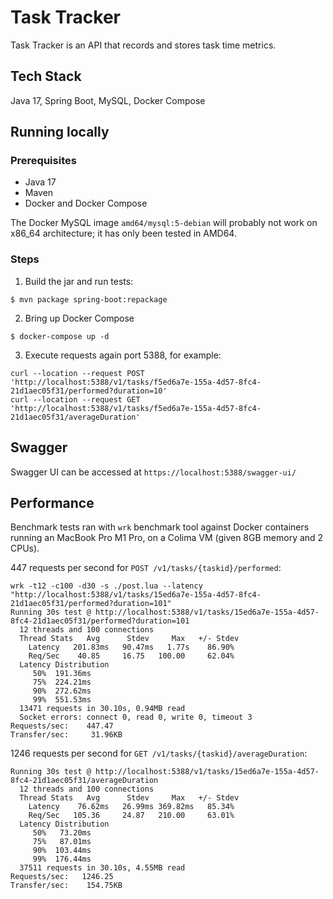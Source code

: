 # Task Tracker
Task Tracker is an API that records and stores task time metrics. 

## Tech Stack
Java 17, Spring Boot, MySQL, Docker Compose

## Running locally

### Prerequisites
- Java 17
- Maven
- Docker and Docker Compose

The Docker MySQL image `amd64/mysql:5-debian` will probably not work on x86_64 architecture; it has only been tested in AMD64.

### Steps
1. Build the jar and run tests:
```shell
$ mvn package spring-boot:repackage
```
2. Bring up Docker Compose
```shell
$ docker-compose up -d
```
3. Execute requests again port 5388, for example:
```shell
curl --location --request POST 'http://localhost:5388/v1/tasks/f5ed6a7e-155a-4d57-8fc4-21d1aec05f31/performed?duration=10'
curl --location --request GET 'http://localhost:5388/v1/tasks/f5ed6a7e-155a-4d57-8fc4-21d1aec05f31/averageDuration'
```

## Swagger
Swagger UI can be accessed at `https://localhost:5388/swagger-ui/`

## Performance
Benchmark tests ran with `wrk` benchmark tool against Docker containers running an MacBook Pro M1 Pro, on a Colima VM (given 8GB memory and 2 CPUs).

447 requests per second for `POST /v1/tasks/{taskid}/performed`:
```shell
wrk -t12 -c100 -d30 -s ./post.lua --latency "http://localhost:5388/v1/tasks/15ed6a7e-155a-4d57-8fc4-21d1aec05f31/performed?duration=101"
Running 30s test @ http://localhost:5388/v1/tasks/15ed6a7e-155a-4d57-8fc4-21d1aec05f31/performed?duration=101
  12 threads and 100 connections
  Thread Stats   Avg      Stdev     Max   +/- Stdev
    Latency   201.83ms   90.47ms   1.77s    86.90%
    Req/Sec    40.85     16.75   100.00     62.04%
  Latency Distribution
     50%  191.36ms
     75%  224.21ms
     90%  272.62ms
     99%  551.53ms
  13471 requests in 30.10s, 0.94MB read
  Socket errors: connect 0, read 0, write 0, timeout 3
Requests/sec:    447.47
Transfer/sec:     31.96KB
```
1246 requests per second for `GET /v1/tasks/{taskid}/averageDuration`:
```shell
Running 30s test @ http://localhost:5388/v1/tasks/15ed6a7e-155a-4d57-8fc4-21d1aec05f31/averageDuration
  12 threads and 100 connections
  Thread Stats   Avg      Stdev     Max   +/- Stdev
    Latency    76.62ms   26.99ms 369.82ms   85.34%
    Req/Sec   105.36     24.87   210.00     63.01%
  Latency Distribution
     50%   73.20ms
     75%   87.01ms
     90%  103.44ms
     99%  176.44ms
  37511 requests in 30.10s, 4.55MB read
Requests/sec:   1246.25
Transfer/sec:    154.75KB
```